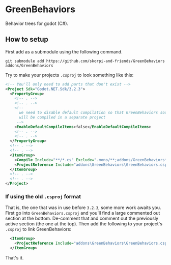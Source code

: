 # GreenBehaviors

Behavior trees for godot (C#).

## How to setup

First add as a submodule using the following command.

```shell
git submodule add https://github.com/skorpi-and-friends/GreenBehaviors addons/GreenBehaviors
```

Try to make your projects `.csproj` to look something like this:

```xml
<!-- You'll only need to add parts that don't exist -->
<Project Sdk="Godot.NET.Sdk/3.2.3">
  <PropertyGroup>
    <!-- . -->
    <!-- . -->
    <!-- 
      we need to disable default compilation so that GreenBehaviors source files
      will be compiled in a separate project
     -->
    <EnableDefaultCompileItems>false</EnableDefaultCompileItems>
    <!-- . -->
    <!-- . -->
  </PropertyGroup>
  <!-- . -->
  <!-- . -->
  <ItemGroup>
    <Compile Include="**/*.cs" Exclude=".mono/**;addons/GreenBehaviors**" />
    <ProjectReference Include="addons\GreenBehaviors\GreenBehaviors.csproj" />
  </ItemGroup>
  <!-- . -->
  <!-- . -->
</Project>
```

### If using the old `.csproj` format

That is, the one that was in use before `3.2.3`, some more work awaits you. First go into `GreenBehaviors.csproj` and you'll find a large commented out section at the bottom. De-comment that and comment out the previously active section (the one at the top). Then add the following to your project's `.csproj` to link GreenBehaviors:

```xml
  <ItemGroup>
    <ProjectReference Include="addons\GreenBehaviors\GreenBehaviors.csproj" />
  </ItemGroup>
```


That's it.
